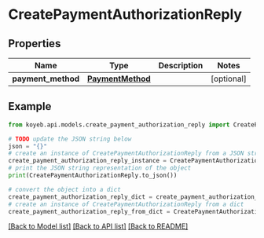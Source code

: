 # CreatePaymentAuthorizationReply


## Properties

Name | Type | Description | Notes
------------ | ------------- | ------------- | -------------
**payment_method** | [**PaymentMethod**](PaymentMethod.md) |  | [optional] 

## Example

```python
from koyeb.api.models.create_payment_authorization_reply import CreatePaymentAuthorizationReply

# TODO update the JSON string below
json = "{}"
# create an instance of CreatePaymentAuthorizationReply from a JSON string
create_payment_authorization_reply_instance = CreatePaymentAuthorizationReply.from_json(json)
# print the JSON string representation of the object
print(CreatePaymentAuthorizationReply.to_json())

# convert the object into a dict
create_payment_authorization_reply_dict = create_payment_authorization_reply_instance.to_dict()
# create an instance of CreatePaymentAuthorizationReply from a dict
create_payment_authorization_reply_from_dict = CreatePaymentAuthorizationReply.from_dict(create_payment_authorization_reply_dict)
```
[[Back to Model list]](../README.md#documentation-for-models) [[Back to API list]](../README.md#documentation-for-api-endpoints) [[Back to README]](../README.md)



